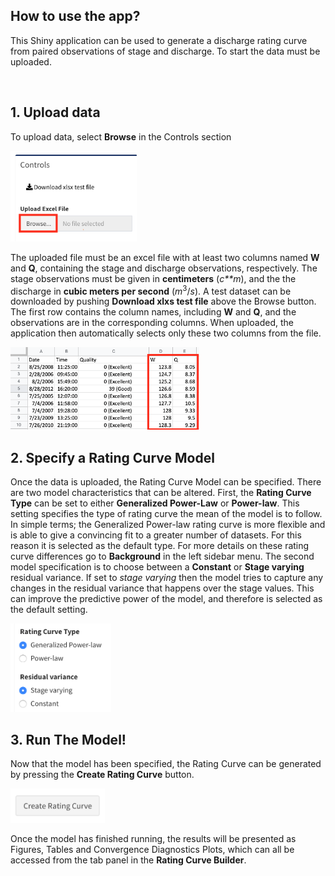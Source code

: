 ## How to use the app?

This Shiny application can be used to generate a discharge rating curve
from paired observations of stage and discharge. To start the data must
be uploaded.

<br />

## 1. Upload data

To upload data, select **Browse** in the Controls section

<img src="browse_pic.png" id="id" class="class" style="width:40.0%;height:40.0%" />

The uploaded file must be an excel file with at least two columns named
**W** and **Q**, containing the stage and discharge observations,
respectively. The stage observations must be given in **centimeters**
(*c**m*), and the the discharge in **cubic meters per second**
(*m*<sup>3</sup>/*s*). A test dataset can be downloaded by pushing
**Download xlxs test file** above the Browse button. The first row
contains the column names, including **W** and **Q**, and the
observations are in the corresponding columns. When uploaded, the
application then automatically selects only these two columns from the
file.

<img src="excel_sheet.png" id="id" class="class" style="width:60.0%;height:60.0%" />

<br />

## 2. Specify a Rating Curve Model

Once the data is uploaded, the Rating Curve Model can be specified.
There are two model characteristics that can be altered. First, the
**Rating Curve Type** can be set to either **Generalized Power-Law** or
**Power-law**. This setting specifies the type of rating curve the mean
of the model is to follow. In simple terms; the Generalized Power-law
rating curve is more flexible and is able to give a convincing fit to a
greater number of datasets. For this reason it is selected as the
default type. For more details on these rating curve differences go to
**Background** in the left sidebar menu. The second model specification
is to choose between a **Constant** or **Stage varying** residual
variance. If set to *stage varying* then the model tries to capture any
changes in the residual variance that happens over the stage values.
This can improve the predictive power of the model, and therefore is
selected as the default setting.

<img src="rc_spec.png" id="id" class="class" style="width:32.0%;height:32.0%" />

<br />

## 3. Run The Model!

Now that the model has been specified, the Rating Curve can be generated
by pressing the **Create Rating Curve** button.

<img src="create_rc.png" id="id" class="class" style="width:30.0%;height:30.0%" />

Once the model has finished running, the results will be presented as
Figures, Tables and Convergence Diagnostics Plots, which can all be
accessed from the tab panel in the **Rating Curve Builder**.

<br />
